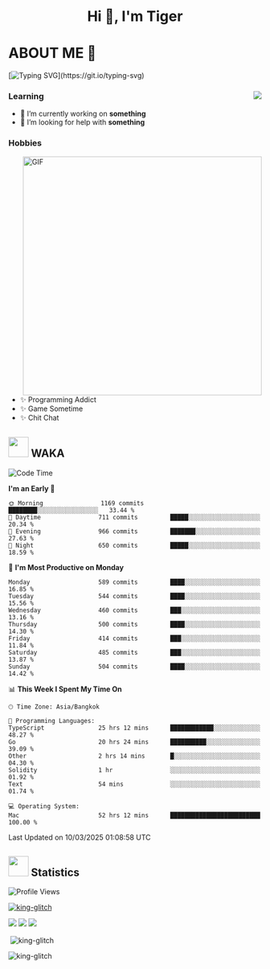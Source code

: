 <h1 align="center">Hi 👋, I'm Tiger</h1>




# ABOUT ME 💬

[![Typing SVG](https://readme-typing-svg.herokuapp.com?color=22F771&vCenter=true&lines=A+perssionate+developer+from+nowhere.)](https://git.io/typing-svg)

<div>
 <img align="right" src="https://spotify-github-profile.vercel.app/api/view?uid=12129734423&cover_image=false&theme=default&bar_color=22d016&bar_color_cover=true" />
 <h3>Learning</h3>
 
 <ul>
  <li>🔭 I’m currently working on <b>something</b></li>
  <li>🤝 I’m looking for help with <b>something</b></li>
 </ul>
 
</div>
<div>
 <h3>Hobbies</h3>
 <img align="right" height="475px"  alt="GIF" src="https://i.pinimg.com/originals/1f/b7/db/1fb7dbee557e5ed509f7517da8a84d58.gif" />
 <ul>
  <li>✨ Programming Addict</li>
  <li>✨ Game Sometime</li>
  <li>✨ Chit Chat</li>
 </ul>
 
</div>



## <img height="40" src="https://raw.githubusercontent.com/innng/innng/master/assets/kyubey.gif"/> WAKA

<!--START_SECTION:waka-->
![Code Time](http://img.shields.io/badge/Code%20Time-3%2C506%20hrs%2018%20mins-blue)

**I'm an Early 🐤** 

```text
🌞 Morning                1169 commits        ████████░░░░░░░░░░░░░░░░░   33.44 % 
🌆 Daytime                711 commits         █████░░░░░░░░░░░░░░░░░░░░   20.34 % 
🌃 Evening                966 commits         ███████░░░░░░░░░░░░░░░░░░   27.63 % 
🌙 Night                  650 commits         █████░░░░░░░░░░░░░░░░░░░░   18.59 % 
```
📅 **I'm Most Productive on Monday** 

```text
Monday                   589 commits         ████░░░░░░░░░░░░░░░░░░░░░   16.85 % 
Tuesday                  544 commits         ████░░░░░░░░░░░░░░░░░░░░░   15.56 % 
Wednesday                460 commits         ███░░░░░░░░░░░░░░░░░░░░░░   13.16 % 
Thursday                 500 commits         ████░░░░░░░░░░░░░░░░░░░░░   14.30 % 
Friday                   414 commits         ███░░░░░░░░░░░░░░░░░░░░░░   11.84 % 
Saturday                 485 commits         ███░░░░░░░░░░░░░░░░░░░░░░   13.87 % 
Sunday                   504 commits         ████░░░░░░░░░░░░░░░░░░░░░   14.42 % 
```


📊 **This Week I Spent My Time On** 

```text
🕑︎ Time Zone: Asia/Bangkok

💬 Programming Languages: 
TypeScript               25 hrs 12 mins      ████████████░░░░░░░░░░░░░   48.27 % 
Go                       20 hrs 24 mins      ██████████░░░░░░░░░░░░░░░   39.09 % 
Other                    2 hrs 14 mins       █░░░░░░░░░░░░░░░░░░░░░░░░   04.30 % 
Solidity                 1 hr                ░░░░░░░░░░░░░░░░░░░░░░░░░   01.92 % 
Text                     54 mins             ░░░░░░░░░░░░░░░░░░░░░░░░░   01.74 % 

💻 Operating System: 
Mac                      52 hrs 12 mins      █████████████████████████   100.00 % 
```


 Last Updated on 10/03/2025 01:08:58 UTC
<!--END_SECTION:waka-->
## <img height="40" src="https://raw.githubusercontent.com/innng/innng/master/assets/kyubey.gif"/> Statistics
![Profile Views](https://komarev.com/ghpvc/?username=king-glitch)  

<p align="left"> 
 <a href="https://github.com/ryo-ma/github-profile-trophy">
  <img src="https://github-profile-trophy.vercel.app/?username=king-glitch&theme=dracula" alt="king-glitch" />
 </a> </p>

![](https://github-profile-summary-cards.vercel.app/api/cards/profile-details?username=king-glitch&theme=dracula)
![](https://github-profile-summary-cards.vercel.app/api/cards/stats?username=king-glitch&theme=dracula) 
![](https://github-profile-summary-cards.vercel.app/api/cards/productive-time?username=king-glitch&theme=dracula)


<p>&nbsp;<img align="center" src="https://github-readme-stats.vercel.app/api?username=king-glitch&theme=dracula" alt="king-glitch" /></p>

<p><img align="center" src="https://github-readme-streak-stats.herokuapp.com/?user=king-glitch&theme=dracula" alt="king-glitch" /></p>
